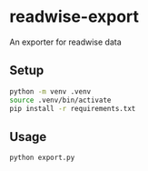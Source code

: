 # readwise-export
 An exporter for readwise data

## Setup

```bash
python -m venv .venv
source .venv/bin/activate
pip install -r requirements.txt
```

## Usage

```bash
python export.py
```